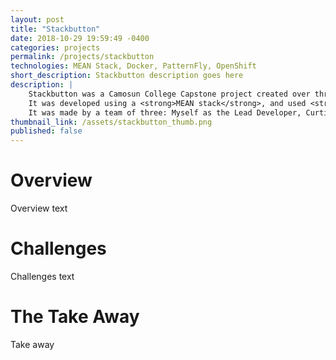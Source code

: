 ```yaml
---
layout: post
title: "Stackbutton"
date: 2018-10-29 19:59:49 -0400
categories: projects
permalink: /projects/stackbutton
technologies: MEAN Stack, Docker, PatternFly, OpenShift
short_description: Stackbutton description goes here
description: |
    Stackbutton was a Camosun College Capstone project created over three months for Cloud Compass Computing. 
    It was developed using a <strong>MEAN stack</strong>, and used <strong>PatternFly</strong> as the UI framework. <br/>
    It was made by a team of three: Myself as the Lead Developer, Curtis as the Team Lead, and Sheryll as the Project Manager.
thumbnail_link: /assets/stackbutton_thumb.png
published: false
---
```


# Overview
Overview text

# Challenges
Challenges text

# The Take Away
Take away